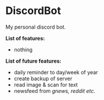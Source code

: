 # DiscordBot
My personal discord bot.

**List of features:**
- nothing



**List of future features:**
- daily reminder to day/week of year
- create backup of server
- read image & scan for text
- newsfeed from *gnews, reddit etc.*
